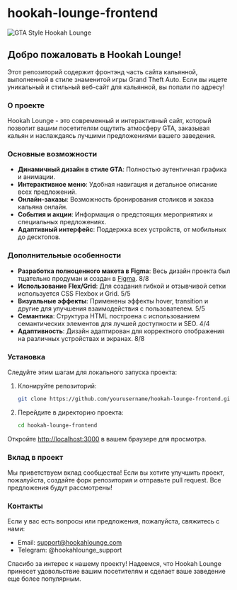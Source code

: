 # hookah-lounge-frontend

![GTA Style Hookah Lounge](./assets/banner.jpg)

## Добро пожаловать в Hookah Lounge!

Этот репозиторий содержит фронтэнд часть сайта кальянной, выполненной в стиле знаменитой игры Grand Theft Auto. Если вы ищете уникальный и стильный веб-сайт для кальянной, вы попали по адресу!

### О проекте

Hookah Lounge - это современный и интерактивный сайт, который позволит вашим посетителям ощутить атмосферу GTA, заказывая кальян и наслаждаясь лучшими предложениями вашего заведения.

### Основные возможности

- **Динамичный дизайн в стиле GTA**: Полностью аутентичная графика и анимации.
- **Интерактивное меню**: Удобная навигация и детальное описание всех предложений.
- **Онлайн-заказы**: Возможность бронирования столиков и заказа кальяна онлайн.
- **События и акции**: Информация о предстоящих мероприятиях и специальных предложениях.
- **Адаптивный интерфейс**: Поддержка всех устройств, от мобильных до десктопов.

### Дополнительные особенности

- **Разработка полноценного макета в Figma**: Весь дизайн проекта был тщательно продуман и создан в [Figma](https://www.figma.com/design/ks5gyGABEbGOJSwRCyxkUG/Untitled?node-id=0-1&t=KTn4KIGA9vIwDJ2Y-1). 8/8
- **Использование Flex/Grid**: Для создания гибкой и отзывчивой сетки используется CSS Flexbox и Grid. 5/5
- **Визуальные эффекты**: Применены эффекты hover, transition и другие для улучшения взаимодействия с пользователем. 5/5
- **Семантика**: Структура HTML построена с использованием семантических элементов для лучшей доступности и SEO. 4/4
- **Адаптивность**: Дизайн адаптирован для корректного отображения на различных устройствах и экранах. 8/8

### Установка

Следуйте этим шагам для локального запуска проекта:

1. Клонируйте репозиторий:

   ```sh
   git clone https://github.com/yourusername/hookah-lounge-frontend.git
   ```

2. Перейдите в директорию проекта:

   ```sh
   cd hookah-lounge-frontend
   ```

Откройте [http://localhost:3000](http://localhost:3000) в вашем браузере для просмотра.

### Вклад в проект

Мы приветствуем вклад сообщества! Если вы хотите улучшить проект, пожалуйста, создайте форк репозитория и отправьте pull request. Все предложения будут рассмотрены!

### Контакты

Если у вас есть вопросы или предложения, пожалуйста, свяжитесь с нами:

- Email: support@hookahlounge.com
- Telegram: @hookahlounge_support

Спасибо за интерес к нашему проекту! Надеемся, что Hookah Lounge принесет удовольствие вашим посетителям и сделает ваше заведение еще более популярным.
